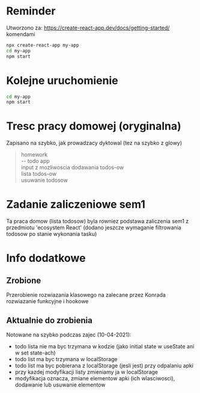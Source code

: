 # Reminder

Utworzono za: https://create-react-app.dev/docs/getting-started/ komendami

```bash
npx create-react-app my-app
cd my-app
npm start
```
# Kolejne uruchomienie

```bash
cd my-app
npm start
```

# Tresc pracy domowej (oryginalna)

Zapisano na szybko, jak prowadzacy dyktowal (tez na szybko z glowy)

> homework<br>
> -- todo app<br>
> input z mozliwoscia dodawania todos-ow<br>
> lista todos-ow<br>
> usuwanie todosow<br>

# Zadanie zaliczeniowe sem1

Ta praca domow (lista todosow) byla rowniez podstawa zaliczenia sem1
z przedmiotu 'ecosystem React'
(dodano jeszcze wymaganie filtrowania todosow po stanie wykonania tasku)

# Info dodatkowe

## Zrobione 

Przerobienie rozwiazania klasowego na zalecane przez Konrada rozwiazanie funkcyjne i hookowe

## Aktualnie do zrobienia

Notowane na szybko podczas zajec (10-04-2021):

- todo lista nie ma byc trzymana w kodzie (jako initial state w useState ani w set state-ach) 
- todo list ma byc trzymana w localStorage
- todo list ma byc pobierana z localStorage (jesli jest) przy odpalaniu apki
- przy kazdej modyfikacji listy zmieniamy ja w localStorage 
- modyfikacja oznacza, zmiane elementow apki (ich wlasciwosci), dodawanie lub usuwanie elementow

